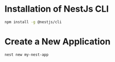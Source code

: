 

# Installation of NestJs CLI


```bash
npm install -g @nestjs/cli
```




# Create a New Application

```bash
nest new my-nest-app
```

